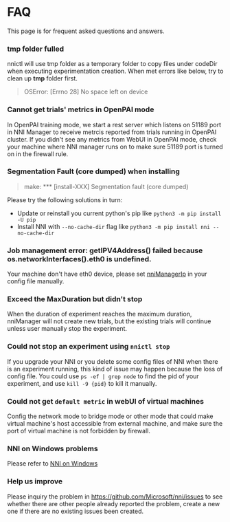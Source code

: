# FAQ

This page is for frequent asked questions and answers.


### tmp folder fulled
nnictl will use tmp folder as a temporary folder to copy files under codeDir when executing experimentation creation. 
When met errors like below, try to clean up **tmp** folder first.
> OSError: [Errno 28] No space left on device

### Cannot get trials' metrics in OpenPAI mode
In OpenPAI training mode, we start a rest server which listens on 51189 port in NNI Manager to receive metrcis reported from trials running in OpenPAI cluster. If you didn't see any metrics from WebUI in OpenPAI mode, check your machine where NNI manager runs on to make sure 51189 port is turned on in the firewall rule. 

### Segmentation Fault (core dumped) when installing
> make: *** [install-XXX] Segmentation fault (core dumped)

Please try the following solutions in turn:
* Update or reinstall you current python's pip like `python3 -m pip install -U pip`
* Install NNI with `--no-cache-dir` flag like `python3 -m pip install nni --no-cache-dir`

### Job management error: getIPV4Address() failed because os.networkInterfaces().eth0 is undefined.
Your machine don't have eth0 device, please set [nniManagerIp](ExperimentConfig.md) in your config file manually. 

### Exceed the MaxDuration but didn't stop
When the duration of experiment reaches the maximum duration, nniManager will not create new trials, but the existing trials will continue unless user manually stop the experiment. 

### Could not stop an experiment using `nnictl stop`
If you upgrade your NNI or you delete some config files of NNI when there is an experiment running, this kind of issue may happen because the loss of config file. You could use `ps -ef | grep node` to find the pid of your experiment, and use `kill -9 {pid}` to kill it manually.

### Could not get `default metric` in webUI of virtual machines
Config the network mode to bridge mode or other mode that could make virtual machine's host accessible from external machine, and make sure the port of virtual machine is not forbidden by firewall. 

### NNI on Windows problems
Please refer to [NNI on Windows](NniOnWindows.md) 

### Help us improve
Please inquiry the problem in https://github.com/Microsoft/nni/issues to see whether there are other people already reported the problem, create a new one if there are no existing issues been created.

